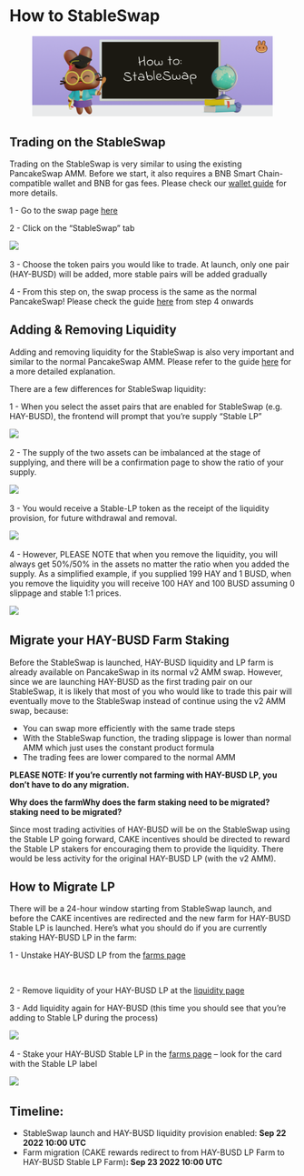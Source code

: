 # How to StableSwap

<figure><img src="../../.gitbook/assets/how-to-stableswap.png" alt=""><figcaption></figcaption></figure>

## **Trading on the StableSwap**

Trading on the StableSwap is very similar to using the existing PancakeSwap AMM. Before we start, it also requires a BNB Smart Chain-compatible wallet and BNB for gas fees. Please check our [wallet guide](https://docs.pancakeswap.finance/get-started/wallet-guide) for more details.

1 - Go to the swap page [here](https://pancakeswap.finance/swap#/swap)

2 - Click on the “StableSwap” tab

![](https://lh6.googleusercontent.com/CnSjYP6R3vS8IXCZkZLfhTtRIDvdIO9ylB8VwV6l80UN0gYB6pBQC1m-aMmzP3ukQQXWLU4F7OLX2cgZ\_9jIctZHvdYiCTDNLAD2mnyD3E1xWopXF0qckLTnxOPQG4Sc3Vx5QLUmdKcEOtxOgmfOGU6wPYP9GhCiS9Wy6nQn-r0tIuUkgf4ePn2qwA)

3 - Choose the token pairs you would like to trade. At launch, only one pair (HAY-BUSD) will be added, more stable pairs will be added gradually

4 - From this step on, the swap process is the same as the normal PancakeSwap! Please check the guide [here](https://docs.pancakeswap.finance/products/pancakeswap-exchange/trade-guide) from step 4 onwards

## **Adding & Removing Liquidity**

Adding and removing liquidity for the StableSwap is also very important and similar to the normal PancakeSwap AMM. Please refer to the guide [here](https://docs.pancakeswap.finance/products/pancakeswap-exchange/liquidity-guide) for a more detailed explanation.

There are a few differences for StableSwap liquidity:

1 - When you select the asset pairs that are enabled for StableSwap (e.g. HAY-BUSD), the frontend will prompt that you’re supply “Stable LP”&#x20;

![](https://lh3.googleusercontent.com/MVFsZoVNleguG24mNK4DHEsmAx1vwZT5FEyZUHIwgdrGyfuz5v0XNJbjzqSv26o7VWagi7Vq\_7jZMzpHc93wdPonm0V1OrzMgLYHDYTosoqcZSwQAn8gvIXjjNHJdOwRTJw2TuouiI1wpeJKJ8AFdqAkANp2jfCXo3nRxXdLyPWn90h2oPI\_Zpq7Gw)

2 - The supply of the two assets can be imbalanced at the stage of supplying, and there will be a confirmation page to show the ratio of your supply.

![](https://lh6.googleusercontent.com/LKn2WBM8xDYgLOgThwPs8yis\_pTL1MWSCJGE7pWEpf8dxdskorWCjlky0IOESyT4S8QnjTRVVY0zefXu0i\_WCYq-Ow3Fn5wNpuAM\_Kzg4dfBpSY5aadPb5shnDYkbD8jcSrXT963vyiQYO3EYAeoBIF\_3oTfFBs7UVL\_rY0uHrrYVBvjkot7aTA3Cg)

3 - You would receive a Stable-LP token as the receipt of the liquidity provision, for future withdrawal and removal.

![](https://lh3.googleusercontent.com/N4LAjYELBWGQPVWe9mP7nsNBoCAXOhoMQaaQ0K-WZTPM14-K9Ng6qBI29K-DJHrRT2AfJCiRmrKt1uudr7wZxFJv3purL6OFFpqGHArM2\_6QWu3LPA4Uzz\_uXaUV1w8YR1FC7fUoSE5VVHehOjr5NLiZGn588\_85m10ATXMhsT14kEMyPiz6Ss5VQg)

4 - However, PLEASE NOTE that when you remove the liquidity, you will always get 50%/50% in the assets no matter the ratio when you added the supply. As a simplified example, if you supplied 199 HAY and 1 BUSD, when you remove the liquidity you will receive 100 HAY and 100 BUSD assuming 0 slippage and stable 1:1 prices.

![](https://lh4.googleusercontent.com/BDOFWMNRXttbnJcjLc0pzsJt7IAHFVOZN0FMub6YOk0\_wweXifXRUQ4921GVuWASHkHfwtZGCKT1yqvURmuJajJoAhchlgbXEZ4r97DjjaBvPHBz9hyq\_VFo1S0EBaU08oz-F1k2CIz9iDeWm2UUblFRB4TZ89B45vzMwheJrsDs86Em9eUfMCgZpA)

## **Migrate your HAY-BUSD Farm Staking**

Before the StableSwap is launched, HAY-BUSD liquidity and LP farm is already available on PancakeSwap in its normal v2 AMM swap. However, since we are launching HAY-BUSD as the first trading pair on our StableSwap, it is likely that most of you who would like to trade this pair will eventually move to the StableSwap instead of continue using the v2 AMM swap, because:

* You can swap more efficiently with the same trade steps
* With the StableSwap function, the trading slippage is lower than normal AMM which just uses the constant product formula
* The trading fees are lower compared to the normal AMM

**PLEASE NOTE: If you’re currently not farming with HAY-BUSD LP, you don’t have to do any migration.**

**Why does the farmWhy does the farm staking need to be migrated? staking need to be migrated?**

Since most trading activities of HAY-BUSD will be on the StableSwap using the Stable LP going forward, CAKE incentives should be directed to reward the Stable LP stakers for encouraging them to provide the liquidity. There would be less activity for the original HAY-BUSD LP (with the v2 AMM).

## How to Migrate LP

There will be a 24-hour window starting from StableSwap launch, and before the CAKE incentives are redirected and the new farm for HAY-BUSD Stable LP is launched. Here’s what you should do if you are currently staking HAY-BUSD LP in the farm:

1 - Unstake HAY-BUSD LP from the [farms page](https://pancakeswap.finance/farms)&#x20;

<figure><img src="https://lh6.googleusercontent.com/7d4gCf4tKDt45xtcC3-0HJWdi3SO-1-vTf0dZzzTg75taCWNhHpye1OQOEeMd8LM2UuKAWgmY6wRuG1Iw7vaH80nkK9j91L0_xI3u1AD1LAosAW2mEsxilvl49EowEBy9mjWH3BGgFzLsMqWxUYzuRtOPbkBhI9epVYXlLaoRCNRPEoCSTfTTzQqfw" alt=""><figcaption></figcaption></figure>

2 - Remove liquidity of your HAY-BUSD LP at the [liquidity page](https://pancakeswap.finance/liquidity)

3 - Add liquidity again for HAY-BUSD (this time you should see that you’re adding to Stable LP during the process)

![](https://lh5.googleusercontent.com/cB4cqAFzpEhnBDCrecAc\_oks\_2xu7gBc\_6BuRupnDNvrOe9MrW\_WF11NGRzu490KZ\_R26ZPRwwmAyRGr2Q14nLORFxzBVV4w98dC1jJvv7I-yfMdsxpNHF9uHxAGwOtFAz6GsyYlJUG2CdxK5\_7BfnhWDnO9U7IfR0b3i0Hfke33sOqQ5axWdHxscQ)

4 - Stake your HAY-BUSD Stable LP in the [farms page](https://pancakeswap.finance/farms) – look for the card with the Stable LP label

![](https://lh6.googleusercontent.com/wWGXLFRQFMesilP4pMEUieR-qezbiCdTVhT7geBJuDwIIcC4hqwzgOjEIvRkViBVj-j4hmc9K5fB6vhuHJk8ZyrQfYBRqK1e2yGkiJZhlH5J4PDJu-xT6us-x9dVbodhAW5mm8qZ5yb8HkRrZy1bRz4SKc26jm1lMpTiV3S6tT1WyDtHL8Yj13rp8w)

## Timeline:

* StableSwap launch and HAY-BUSD liquidity provision enabled: **Sep 22 2022 10:00 UTC**
* Farm migration (CAKE rewards redirect to from HAY-BUSD LP Farm to HAY-BUSD Stable LP Farm)**: Sep 23 2022 10:00 UTC**
